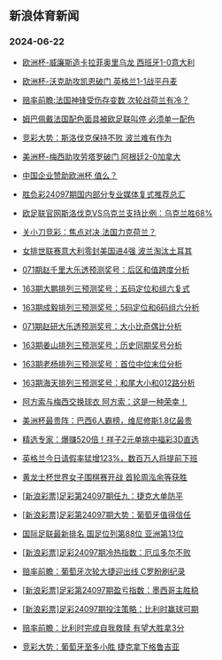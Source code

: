 ## 新浪体育新闻 
### 2024-06-22

+ [欧洲杯-威廉斯造卡拉菲奥里乌龙 西班牙1-0意大利](https://sports.sina.com.cn/g/seriea/2024-06-21/doc-inaznaen1430806.shtml)

+ [欧洲杯-沃克助攻凯恩破门 英格兰1-1战平丹麦](https://sports.sina.com.cn/g/pl/2024-06-21/doc-inaznaen1435053.shtml)

+ [赔率前瞻:法国神锋受伤存变数 次轮战荷兰有冷？](https://sports.sina.com.cn/l/2024-06-21/doc-inazmvwt3824705.shtml)

+ [姆巴佩戴法国配色面具被欧足联叫停 必须单一配色](https://sports.sina.com.cn/global/europe/2024-06-21/doc-inazntae1263257.shtml)

+ [竞彩大势：斯洛伐克保持不败 波兰难有作为](https://sports.sina.com.cn/l/2024-06-21/doc-inaznaen1452281.shtml)

+ [美洲杯-梅西助攻劳塔罗破门 阿根廷2-0加拿大](https://sports.sina.com.cn/g/pl/2024-06-21/doc-inaznhnk1407142.shtml)

+ [中国企业赞助欧洲杯 值么？](https://sports.sina.com.cn/g/2024-06-21/doc-inaznaer3715811.shtml)

+ [胜负彩24097期国内部分专业媒体复式推荐总汇](https://sports.sina.com.cn/l/2024-06-21/doc-inaznhnp3667595.shtml)

+ [欧足联官网斯洛伐克VS乌克兰支持比例：乌克兰胜68%](https://sports.sina.com.cn/l/2024-06-21/doc-inazixfr4513880.shtml)

+ [关小刀竞彩：焦点对决 法国力克荷兰？](https://sports.sina.com.cn/l/2024-06-21/doc-inazntai3532500.shtml)

+ [女排世联赛意大利零封美国进4强 波兰淘汰土耳其](https://sports.sina.com.cn/others/volleyball/2024-06-21/doc-inazpqfu0932085.shtml)

+ [071期赵千里大乐透预测奖号：后区和值跨度分析](https://sports.sina.com.cn/l/2024-06-21/doc-inazntai3499533.shtml)

+ [163期大鹏排列三预测奖号：五码定位和组六复式](https://sports.sina.com.cn/l/2024-06-21/doc-inazntai3558507.shtml)

+ [163期成毅排列三预测奖号：5码定位和6码组六分析](https://sports.sina.com.cn/l/2024-06-21/doc-inazntai3557004.shtml)

+ [071期赵研大乐透预测奖号：大小比奇偶比分析](https://sports.sina.com.cn/l/2024-06-21/doc-inazntae1224958.shtml)

+ [163期姜山排列三预测奖号：历史同期奖号分析](https://sports.sina.com.cn/l/2024-06-21/doc-inazntai3559717.shtml)

+ [163期老杨排列三预测奖号：首位中位末位分析](https://sports.sina.com.cn/l/2024-06-21/doc-inazntai3560555.shtml)

+ [163期海天排列三预测奖号：和尾大小和012路分析](https://sports.sina.com.cn/l/2024-06-21/doc-inazntai3558805.shtml)

+ [阿方索与梅西交换球衣 阿方索：这是一种荣幸！](https://sports.sina.com.cn/global/others/2024-06-21/doc-inazntai3529001.shtml)

+ [美洲杯最贵阵：巴西6人霸榜，维尼修斯1.8亿最贵](https://sports.sina.com.cn/g/2024-06-22/doc-inazpqfx3220387.shtml)

+ [精选专家：爆赚520倍！祥子2元单挑中福彩3D直选](https://sports.sina.com.cn/l/2024-06-21/doc-inaznhnk1412558.shtml)

+ [英格兰今日请假率猛增123%，数百万人将提前下班](https://sports.sina.com.cn/g/2024-06-22/doc-inazpqfx3220992.shtml)

+ [黄龙士杯世界女子围棋赛开战 首轮周泓余等获胜](https://sports.sina.com.cn/go/2024-06-21/doc-inaznhnp3648697.shtml)

+ [[新浪彩票]足彩第24097期任九：捷克大单防平](https://sports.sina.com.cn/l/2024-06-22/doc-inaznxkf3461016.shtml)

+ [[新浪彩票]足彩第24097期大势：葡萄牙值得信任](https://sports.sina.com.cn/l/2024-06-22/doc-inaznxka1186010.shtml)

+ [国际足联最新排名 国足位列第88位 亚洲第13位](https://sports.sina.com.cn/china/2024-06-21/doc-inazntae1225280.shtml)

+ [[新浪彩票]足彩24097期冷热指数：厄瓜多尔不败](https://sports.sina.com.cn/l/2024-06-22/doc-inaznxka1187714.shtml)

+ [赔率前瞻：葡萄牙次轮大捷迎出线 C罗盼刷纪录](https://sports.sina.com.cn/l/2024-06-22/doc-inaznxkf3465194.shtml)

+ [[新浪彩票]足彩第24097期盈亏指数：墨西哥主胜稳](https://sports.sina.com.cn/l/2024-06-22/doc-inaznxka1188706.shtml)

+ [[新浪彩票]足彩24097期投注策略：比利时赢球可期](https://sports.sina.com.cn/l/2024-06-22/doc-inaznxkf3463481.shtml)

+ [赔率前瞻：比利时完成自我救赎 有望大胜拿3分](https://sports.sina.com.cn/l/2024-06-22/doc-inazntae1243440.shtml)

+ [竞彩大势：葡萄牙至多小胜 捷克拿下格鲁吉亚](https://sports.sina.com.cn/l/2024-06-22/doc-inazqfcn0646793.shtml)

